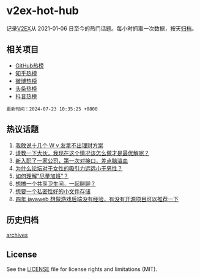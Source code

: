 # v2ex-hot-hub

 记录[V2EX](https://www.v2ex.com/)从 2021-01-06 日至今的热门话题。每小时抓取一次数据，按天[归档](archives)。
 
 ## 相关项目

- [GitHub热榜](https://github.com/lonnyzhang423/github-hot-hub)
- [知乎热榜](https://github.com/lonnyzhang423/zhihu-hot-hub)
- [微博热榜](https://github.com/lonnyzhang423/weibo-hot-hub)
- [头条热榜](https://github.com/lonnyzhang423/toutiao-hot-hub)
- [抖音热榜](https://github.com/lonnyzhang423/douyin-hot-hub)


 `更新时间：2024-07-23 10:35:25 +0800`

## 热议话题

1. [我敢说十几个 W v 友拿不出理财方案](https://www.v2ex.com/t/1059173)
1. [请教一下大伙，我现在这个情况该怎么做才是最优解呢？](https://www.v2ex.com/t/1059130)
1. [新入职了一家公司，第一次对接口，差点脑溢血](https://www.v2ex.com/t/1059222)
1. [为什么论坛对于女性的吸引力远远小于男性？](https://www.v2ex.com/t/1059299)
1. [如何理解"尽量加班"？](https://www.v2ex.com/t/1059232)
1. [想搞一个共享卫生间，一起聊聊？](https://www.v2ex.com/t/1059317)
1. [想要一个私密性好的小文件存储](https://www.v2ex.com/t/1059064)
1. [四年 javaweb 想做游戏后端没有经验，有没有开源项目可以推荐一下](https://www.v2ex.com/t/1059124)

## 历史归档

[archives](archives)

## License

See the [LICENSE](LICENSE) file for license rights and limitations (MIT).
